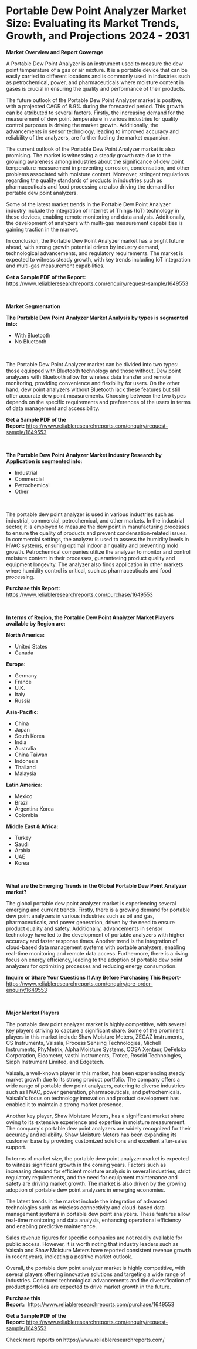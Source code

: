 <p><h1>Portable Dew Point Analyzer Market Size: Evaluating its Market Trends, Growth, and Projections 2024 - 2031</h1></p><p><strong>Market Overview and Report Coverage</strong></p>
<p><p>A Portable Dew Point Analyzer is an instrument used to measure the dew point temperature of a gas or air mixture. It is a portable device that can be easily carried to different locations and is commonly used in industries such as petrochemical, power, and pharmaceuticals where moisture content in gases is crucial in ensuring the quality and performance of their products.</p><p>The future outlook of the Portable Dew Point Analyzer market is positive, with a projected CAGR of 8.9% during the forecasted period. This growth can be attributed to several factors. Firstly, the increasing demand for the measurement of dew point temperature in various industries for quality control purposes is driving the market growth. Additionally, the advancements in sensor technology, leading to improved accuracy and reliability of the analyzers, are further fueling the market expansion.</p><p>The current outlook of the Portable Dew Point Analyzer market is also promising. The market is witnessing a steady growth rate due to the growing awareness among industries about the significance of dew point temperature measurement in preventing corrosion, condensation, and other problems associated with moisture content. Moreover, stringent regulations regarding the quality standards of products in industries such as pharmaceuticals and food processing are also driving the demand for portable dew point analyzers.</p><p>Some of the latest market trends in the Portable Dew Point Analyzer industry include the integration of Internet of Things (IoT) technology in these devices, enabling remote monitoring and data analysis. Additionally, the development of analyzers with multi-gas measurement capabilities is gaining traction in the market.</p><p>In conclusion, the Portable Dew Point Analyzer market has a bright future ahead, with strong growth potential driven by industry demand, technological advancements, and regulatory requirements. The market is expected to witness steady growth, with key trends including IoT integration and multi-gas measurement capabilities.</p></p>
<p><strong>Get a Sample PDF of the Report:</strong> <a href="https://www.reliableresearchreports.com/enquiry/request-sample/1649553">https://www.reliableresearchreports.com/enquiry/request-sample/1649553</a></p>
<p>&nbsp;</p>
<p><strong>Market Segmentation</strong></p>
<p><strong>The Portable Dew Point Analyzer Market Analysis by types is segmented into:</strong></p>
<p><ul><li>With Bluetooth</li><li>No Bluetooth</li></ul></p>
<p>&nbsp;</p>
<p><p>The Portable Dew Point Analyzer market can be divided into two types: those equipped with Bluetooth technology and those without. Dew point analyzers with Bluetooth allow for wireless data transfer and remote monitoring, providing convenience and flexibility for users. On the other hand, dew point analyzers without Bluetooth lack these features but still offer accurate dew point measurements. Choosing between the two types depends on the specific requirements and preferences of the users in terms of data management and accessibility.</p></p>
<p><strong>Get a Sample PDF of the Report:</strong>&nbsp;<a href="https://www.reliableresearchreports.com/enquiry/request-sample/1649553">https://www.reliableresearchreports.com/enquiry/request-sample/1649553</a></p>
<p>&nbsp;</p>
<p><strong>The Portable Dew Point Analyzer Market Industry Research by Application is segmented into:</strong></p>
<p><ul><li>Industrial</li><li>Commercial</li><li>Petrochemical</li><li>Other</li></ul></p>
<p>&nbsp;</p>
<p><p>The portable dew point analyzer is used in various industries such as industrial, commercial, petrochemical, and other markets. In the industrial sector, it is employed to measure the dew point in manufacturing processes to ensure the quality of products and prevent condensation-related issues. In commercial settings, the analyzer is used to assess the humidity levels in HVAC systems, ensuring optimal indoor air quality and preventing mold growth. Petrochemical companies utilize the analyzer to monitor and control moisture content in their processes, guaranteeing product quality and equipment longevity. The analyzer also finds application in other markets where humidity control is critical, such as pharmaceuticals and food processing.</p></p>
<p><strong>Purchase this Report:</strong>&nbsp; <a href="https://www.reliableresearchreports.com/purchase/1649553">https://www.reliableresearchreports.com/purchase/1649553</a></p>
<p>&nbsp;</p>
<p><strong>In terms of Region, the Portable Dew Point Analyzer Market Players available by Region are:</strong></p>
<p>
    <p> <strong> North America: </strong>
        <ul>
            <li>United States</li>
            <li>Canada</li>
        </ul>
        </p> 
    <p> <strong> Europe: </strong>
        <ul>
            <li>Germany</li>
            <li>France</li>
            <li>U.K.</li>
            <li>Italy</li>
            <li>Russia</li>
        </ul>
        </p> 
    <p> <strong> Asia-Pacific: </strong>
        <ul>
            <li>China</li>
            <li>Japan</li>
            <li>South Korea</li>
            <li>India</li>
            <li>Australia</li>
            <li>China Taiwan</li>
            <li>Indonesia</li>
            <li>Thailand</li>
            <li>Malaysia</li>
        </ul>
        </p> 
    <p> <strong> Latin America: </strong>
        <ul>
            <li>Mexico</li>
            <li>Brazil</li>
            <li>Argentina Korea</li>
            <li>Colombia</li>
        </ul>
        </p> 
    <p> <strong> Middle East & Africa: </strong>
        <ul>
            <li>Turkey</li>
            <li>Saudi</li>
            <li>Arabia</li>
            <li>UAE</li>
            <li>Korea</li>
        </ul>
    </p>
    </p>
<p>&nbsp;</p>
<p><strong>What are the Emerging Trends in the Global Portable Dew Point Analyzer market?</strong></p>
<p><p>The global portable dew point analyzer market is experiencing several emerging and current trends. Firstly, there is a growing demand for portable dew point analyzers in various industries such as oil and gas, pharmaceuticals, and power generation, driven by the need to ensure product quality and safety. Additionally, advancements in sensor technology have led to the development of portable analyzers with higher accuracy and faster response times. Another trend is the integration of cloud-based data management systems with portable analyzers, enabling real-time monitoring and remote data access. Furthermore, there is a rising focus on energy efficiency, leading to the adoption of portable dew point analyzers for optimizing processes and reducing energy consumption.</p></p>
<p><strong>Inquire or Share Your Questions If Any Before Purchasing This Report</strong>- <a href="https://www.reliableresearchreports.com/enquiry/pre-order-enquiry/1649553">https://www.reliableresearchreports.com/enquiry/pre-order-enquiry/1649553</a></p>
<p>&nbsp;</p>
<p><strong>Major Market Players</strong></p>
<p><p>The portable dew point analyzer market is highly competitive, with several key players striving to capture a significant share. Some of the prominent players in this market include Shaw Moisture Meters, ZEGAZ Instruments, CS Instruments, Vaisala, Process Sensing Technologies, Michell Instruments, PhyMetrix, Alpha Moisture Systems, COSA Xentaur, DeFelsko Corporation, Elcometer, vasthi instruments, Trotec, Roscid Technologies, Sidph Instrument Limited, and Edgetech.</p><p>Vaisala, a well-known player in this market, has been experiencing steady market growth due to its strong product portfolio. The company offers a wide range of portable dew point analyzers, catering to diverse industries such as HVAC, power generation, pharmaceuticals, and petrochemicals. Vaisala's focus on technology innovation and product development has enabled it to maintain a strong market presence.</p><p>Another key player, Shaw Moisture Meters, has a significant market share owing to its extensive experience and expertise in moisture measurement. The company's portable dew point analyzers are widely recognized for their accuracy and reliability. Shaw Moisture Meters has been expanding its customer base by providing customized solutions and excellent after-sales support.</p><p>In terms of market size, the portable dew point analyzer market is expected to witness significant growth in the coming years. Factors such as increasing demand for efficient moisture analysis in several industries, strict regulatory requirements, and the need for equipment maintenance and safety are driving market growth. The market is also driven by the growing adoption of portable dew point analyzers in emerging economies.</p><p>The latest trends in the market include the integration of advanced technologies such as wireless connectivity and cloud-based data management systems in portable dew point analyzers. These features allow real-time monitoring and data analysis, enhancing operational efficiency and enabling predictive maintenance.</p><p>Sales revenue figures for specific companies are not readily available for public access. However, it is worth noting that industry leaders such as Vaisala and Shaw Moisture Meters have reported consistent revenue growth in recent years, indicating a positive market outlook.</p><p>Overall, the portable dew point analyzer market is highly competitive, with several players offering innovative solutions and targeting a wide range of industries. Continued technological advancements and the diversification of product portfolios are expected to drive market growth in the future.</p></p>
<p><strong>Purchase this Report:</strong>&nbsp;&nbsp;<a href="https://www.reliableresearchreports.com/purchase/1649553">https://www.reliableresearchreports.com/purchase/1649553</a></p>
<p></p>
<p><strong>Get a Sample PDF of the Report:</strong>&nbsp;<a href="https://www.reliableresearchreports.com/enquiry/request-sample/1649553">https://www.reliableresearchreports.com/enquiry/request-sample/1649553</a></p>
<p>Check more reports on https://www.reliableresearchreports.com/</p>